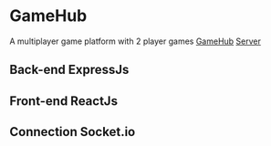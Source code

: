 # GameHub
 A multiplayer game platform with 2 player games
 [GameHub](https://game-hub-bkgt.onrender.com/)
 [Server](https://game-hub-4tbi.onrender.com/)
 ## Back-end ExpressJs
 ## Front-end ReactJs
 ## Connection Socket.io
